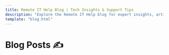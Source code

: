 ```yaml
---
title: Remote IT Help Blog | Tech Insights & Support Tips
description: "Explore the Remote IT Help blog for expert insights, articles, and troubleshooting tips on macOS, iOS, DNS, email security, DMARC, and cybersecurity best practices."
template: "blog.html"
---
```


# Blog Posts ✍️

<!-- Posts are generated by Zola -->
